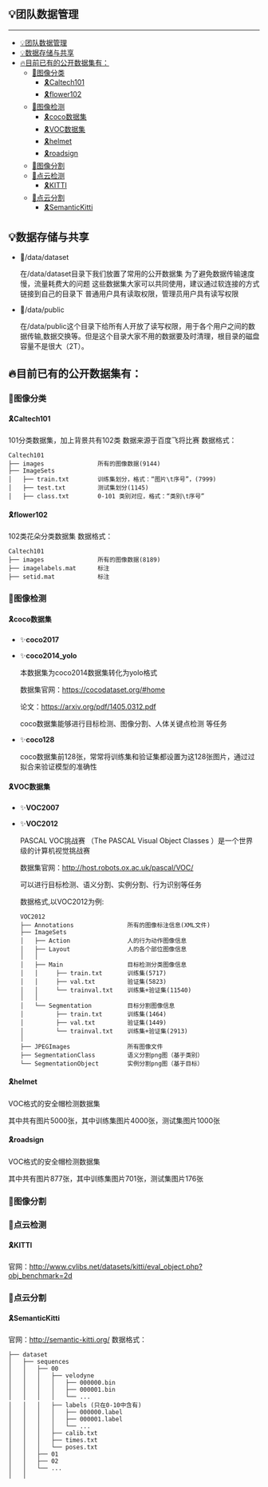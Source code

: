 
## 💡团队数据管理
---

- [💡团队数据管理](#团队数据管理)
- [💡数据存储与共享](#数据存储与共享)
- [🔥目前已有的公开数据集有：](#目前已有的公开数据集有)
  - [🌈图像分类](#图像分类)
    - [🎗️Caltech101](#️caltech101)
    - [🎗️flower102](#️flower102)
  - [🌈图像检测](#图像检测)
    - [🎗️coco数据集](#️coco数据集)
    - [🎗️VOC数据集](#️voc数据集)
    - [🎗️helmet](#️helmet)
    - [🎗️roadsign](#️roadsign)
  - [🌈图像分割](#图像分割)
  - [🌈点云检测](#点云检测)
    - [🎗️KITTI](#️kitti)
  - [🌈点云分割](#点云分割)
    - [🎗️SemanticKitti](#️semantickitti)

## 💡数据存储与共享

* 🍱/data/dataset
  
    在/data/dataset目录下我们放置了常用的公开数据集
    为了避免数据传输速度慢，流量耗费大的问题
    这些数据集大家可以共同使用，建议通过软连接的方式链接到自己的目录下
    普通用户具有读取权限，管理员用户具有读写权限

* 🍱/data/public
  
    在/data/public这个目录下给所有人开放了读写权限，用于各个用户之间的数据传输,数据交换等。但是这个目录大家不用的数据要及时清理，根目录的磁盘容量不是很大（2T）。



## 🔥目前已有的公开数据集有：
### 🌈图像分类

#### 🎗️Caltech101
101分类数据集，加上背景共有102类
数据来源于百度飞将比赛
数据格式：
```
Caltech101
├── images               所有的图像数据(9144)
├── ImageSets    
│   ├── train.txt        训练集划分，格式：“图片\t序号”，(7999)
│   ├── test.txt         测试集划分(1145)
│   ├── class.txt        0-101 类别对应，格式：“类别\t序号”

```

#### 🎗️flower102

102类花朵分类数据集
数据格式：
```
Caltech101
├── images               所有的图像数据(8189)
├── imagelabels.mat      标注
├── setid.mat            标注

```


### 🌈图像检测




#### 🎗️coco数据集

* ✨**coco2017**

* ✨**coco2014_yolo**   
  
    本数据集为coco2014数据集转化为yolo格式

    数据集官网：https://cocodataset.org/#home

    论文：https://arxiv.org/pdf/1405.0312.pdf

    coco数据集能够进行目标检测、图像分割、人体关键点检测 等任务

* ✨**coco128**
    
    coco数据集前128张，常常将训练集和验证集都设置为这128张图片，通过过拟合来验证模型的准确性


#### 🎗️VOC数据集

* ✨**VOC2007**

* ✨**VOC2012**

  PASCAL VOC挑战赛 （The PASCAL Visual Object Classes ）是一个世界级的计算机视觉挑战赛

  数据集官网：http://host.robots.ox.ac.uk/pascal/VOC/

  可以进行目标检测、语义分割、实例分割、行为识别等任务

  数据格式,以VOC2012为例:

  ```
  VOC2012
  ├── Annotations               所有的图像标注信息(XML文件)
  ├── ImageSets    
  │   ├── Action                人的行为动作图像信息
  │   ├── Layout                人的各个部位图像信息
  │   │
  │   ├── Main                  目标检测分类图像信息
  │   │     ├── train.txt       训练集(5717)
  │   │     ├── val.txt         验证集(5823)
  │   │     └── trainval.txt    训练集+验证集(11540)
  │   │
  │   └── Segmentation          目标分割图像信息
  │         ├── train.txt       训练集(1464)
  │         ├── val.txt         验证集(1449)
  │         └── trainval.txt    训练集+验证集(2913)
  │ 
  ├── JPEGImages                所有图像文件
  ├── SegmentationClass         语义分割png图（基于类别）
  └── SegmentationObject        实例分割png图（基于目标）
  ```



#### 🎗️helmet

  VOC格式的安全帽检测数据集

  其中共有图片5000张，其中训练集图片4000张，测试集图片1000张



#### 🎗️roadsign

VOC格式的安全帽检测数据集

其中共有图片877张，其中训练集图片701张，测试集图片176张

### 🌈图像分割



### 🌈点云检测

#### 🎗️KITTI

官网：http://www.cvlibs.net/datasets/kitti/eval_object.php?obj_benchmark=2d



### 🌈点云分割

#### 🎗️SemanticKitti

官网：http://semantic-kitti.org/
数据格式：

```
├── dataset
│   ├── sequences
│   │   ├── 00
│   │   │   ├── velodyne
│   │   │   │   ├── 000000.bin
│   │   │   │   ├── 000001.bin
│   │   │   │   └── ...
│   │   │   ├── labels (只在0-10中含有)
│   │   │   │   ├── 000000.label
│   │   │   │   ├── 000001.label
│   │   │   │   └── ...
│   │   │   ├── calib.txt
│   │   │   ├── times.txt
│   │   │   └── poses.txt
│   │   ├── 01
│   │   ├── 02
│   │   └── ...
│   │ 
```

